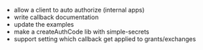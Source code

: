 * allow a client to auto authorize (internal apps)
* write callback documentation
* update the examples
* make a createAuthCode lib with simple-secrets
* support setting which callback get applied to grants/exchanges